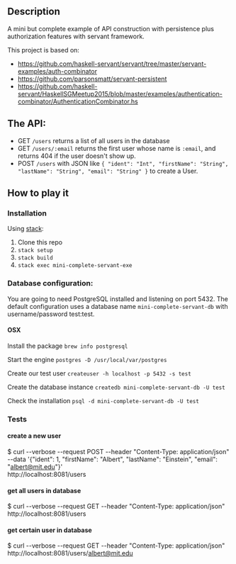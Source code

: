 ## Description

A mini but complete example of API construction with persistence plus authorization features with servant framework.

This project is based on:

- https://github.com/haskell-servant/servant/tree/master/servant-examples/auth-combinator
- https://github.com/parsonsmatt/servant-persistent
- https://github.com/haskell-servant/HaskellSGMeetup2015/blob/master/examples/authentication-combinator/AuthenticationCombinator.hs

## The API:

- GET `/users` returns a list of all users in the database
- GET `/users/:email` returns the first user whose name is `:email`, and returns 404 if the user doesn't show up.
- POST `/users` with JSON like `{ "ident": "Int", "firstName": "String", "lastName": "String", "email": "String" }` to create a User.

## How to play it

### Installation

Using [stack](https://github.com/commercialhaskell/stack):

1. Clone this repo
2. `stack setup`
3. `stack build`
4. `stack exec mini-complete-servant-exe`


### Database configuration:

You are going to need PostgreSQL installed and listening on port 5432. The default configuration uses a database name `mini-complete-servant-db` with username/password test:test.

#### OSX

Install the package `brew info postgresql`

Start the engine `postgres -D /usr/local/var/postgres`

Create our test user
`createuser -h localhost -p 5432 -s test`

Create the database instance
`createdb mini-complete-servant-db -U test`

Check the installation
`psql -d mini-complete-servant-db -U test`

### Tests

#### create a new user
$ curl --verbose --request POST --header "Content-Type: application/json" \
    --data '{"ident": 1, "firstName": "Albert", "lastName": "Einstein", "email": "albert@mit.edu"}' \
	 http://localhost:8081/users

#### get all users in database
$ curl --verbose --request GET --header "Content-Type: application/json" \
 	http://localhost:8081/users

#### get certain user in database
$ curl --verbose --request GET --header "Content-Type: application/json" \
  http://localhost:8081/users/albert@mit.edu
